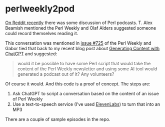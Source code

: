 # perlweekly2pod

[On Reddit recently](https://www.reddit.com/r/perl/comments/1lah0a7/perl_podcasts/)
there was some discussion of Perl podcasts. T. Alex Beamish mentioned the Perl
Weekly and Olaf Alders suggested someone could record themselves reading it.

This conversation was mentioned in
[issue #725](https://perlweekly.com/archive/725.html) of the Perl Weekly and
Gabor tied that back to my recent blog post about
[Generating Content with ChatGPT](https://perlweekly.com/archive/725.html)
and suggested:

> would it be possible to have some Perl script that would take the content
> of the Perl Weekly newsletter and using some AI tool would generated a
> podcast out of it? Any volunteers?

Of course it would. And this code is a proof of concept. The steps are:

1. Ask ChatGPT to script a conversation based on the content of an issue of
   Perl Weekly
2. Use a text-to-speech service 
   (I've used [ElevenLabs](https://elevenlabs.io/)) to turn that into an MP3

There are a couple of sample episodes in the repo.
